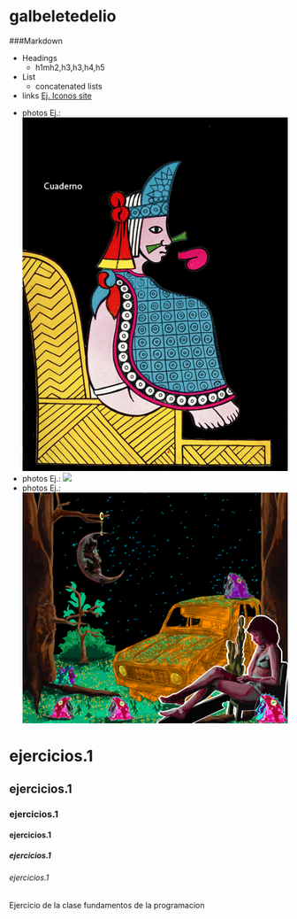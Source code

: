 # galbeletedelio
###Markdown
- Headings
    - h1mh2,h3,h3,h4,h5
- List
    - concatenated lists
- links [Ej. Iconos site](https://Iconos.edu.mx)

<!-- - photos Ej.: ![](Ruta de la imagen) -->
- photos Ej.: ![](img/libro.png) 
- photos Ej.: ![](img/hibridx.png)
- photos Ej.: ![](img/dibujosmios.png)


# ejercicios.1
## ejercicios.1
### ejercicios.1
#### ejercicios.1
##### ejercicios.1
###### ejercicios.1
Ejercicio de la clase fundamentos de la programacion 
